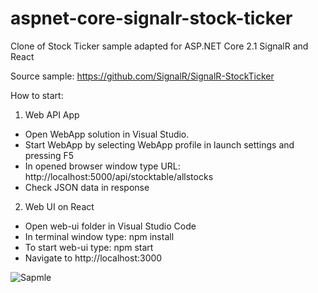 # aspnet-core-signalr-stock-ticker

Clone of Stock Ticker sample adapted for ASP.NET Core 2.1 SignalR and React

Source sample: https://github.com/SignalR/SignalR-StockTicker

How to start:

1. Web API App

- Open WebApp solution in Visual Studio.
- Start WebApp by selecting WebApp profile in launch settings and pressing F5
- In opened browser window type URL: http://localhost:5000/api/stocktable/allstocks
- Check JSON data in response

2. Web UI on React
- Open web-ui folder in Visual Studio Code
- In terminal window type: npm install
- To start web-ui type: npm start
- Navigate to http://localhost:3000


![Sapmle](https://github.com/afedyanin/aspnet-core-signalr-stock-ticker/blob/master/sample.png)

